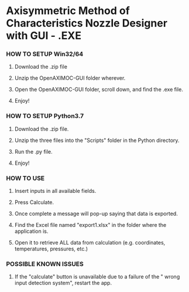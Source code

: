 # Axisymmetric Method of Characteristics Nozzle Designer with GUI - .EXE

### HOW TO SETUP Win32/64

1. Download the .zip file

2. Unzip the OpenAXIMOC-GUI folder wherever.

3. Open the OpenAXIMOC-GUI folder, scroll down, and find the .exe file.

4. Enjoy!


### HOW TO SETUP Python3.7

1. Download the .zip file.

2. Unzip the three files into the "Scripts" folder in the Python directory.

3. Run the .py file.

4. Enjoy!


### HOW TO USE

1. Insert inputs in all available fields.

2. Press Calculate.

3. Once complete a message will pop-up saying that data is exported.

4. Find the Excel file named "export1.xlsx" in the folder where the application is.

5. Open it to retrieve ALL data from calculation (e.g. coordinates, temperatures, pressures, etc.)

### POSSIBLE KNOWN ISSUES

1. If the "calculate" button is unavailable due to a failure of the " wrong input detection system", restart the app. 

